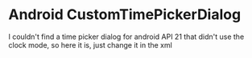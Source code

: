 # Android CustomTimePickerDialog
I couldn't find a time picker dialog for android API 21 that didn't use the clock mode, so here it is, just change it in the xml
